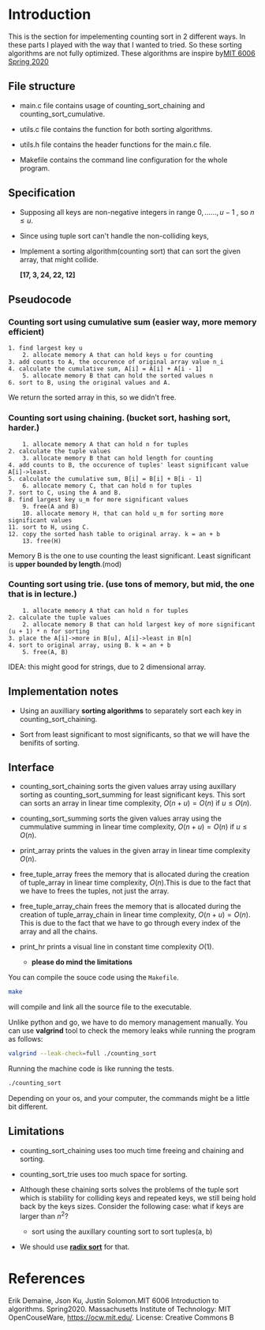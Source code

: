 # Introduction

This is the section for impelementing counting sort in 2 different ways. In these parts I played with the way that I wanted to tried. So these sorting algorithms are not fully optimized. These algorithms are inspire by[MIT 6006 Spring 2020](https://ocw.mit.edu/courses/6-006-introduction-to-algorithms-spring-2020/resources/mit6_006s20_r05/)

## File structure

- main.c file contains usage of counting_sort_chaining and counting_sort_cumulative.

- utils.c file contains the function for both sorting algorithms.

- utils.h file contains the header functions for the main.c file.

- Makefile contains the command line configuration for the whole program.

## Specification

- Supposing all keys are non-negative integers in range $0,......,u - 1$ , so $n \le u$.

- Since using tuple sort can't handle the non-colliding keys,

- Implement a sorting algorithm(counting sort) that can sort the given array, that might collide.

    **[17, 3, 24, 22, 12]**

## Pseudocode

### Counting sort using cumulative sum (easier way, more memory efficient)

```
1. find largest key u
    2. allocate memory A that can hold keys u for counting
3. add counts to A, the occurence of original array value n_i
4. calculate the cumulative sum, A[i] = A[i] + A[i - 1]
    5. allocate memory B that can hold the sorted values n
6. sort to B, using the original values and A.
```
We return the sorted array in this, so we didn't free.

### Counting sort using chaining. (bucket sort, hashing sort, harder.)

```
    1. allocate memory A that can hold n for tuples
2. calculate the tuple values
    3. allocate memory B that can hold length for counting
4. add counts to B, the occurence of tuples' least significant value A[i]->least.
5. calculate the cumulative sum, B[i] = B[i] + B[i - 1]
    6. allocate memory C, that can hold n for tuples
7. sort to C, using the A and B.
8. find largest key u_m for more significant values
    9. free(A and B)
    10. allocate memory H, that can hold u_m for sorting more significant values
11. sort to H, using C.
12. copy the sorted hash table to original array. k = an + b
    13. free(H)
```
Memory B is the one to use counting the least significant. Least significant is **upper bounded by length**.(mod)

### Counting sort using trie. (use tons of memory, but mid, the one that is in lecture.)
```
    1. allocate memory A that can hold n for tuples
2. calculate the tuple values
    2. allocate memory B that can hold largest key of more significant (u + 1) * n for sorting
3. place the A[i]->more in B[u], A[i]->least in B[n]
4. sort to original array, using B. k = an + b
    5. free(A, B)
```
IDEA: this might good for strings, due to 2 dimensional array.

## Implementation notes

- Using an auxilliary **sorting algorithms** to separately sort each key in counting_sort_chaining.

- Sort from least significant to most significants, so that we will have the benifits of sorting.

## Interface

- counting_sort_chaining sorts the given values array using auxillary sorting as counting_sort_summing for least significant keys. This sort can sorts an array in linear time complexity, $O(n + u) = O(n)$ if  $u \le O(n)$.

- counting_sort_summing sorts the given values array using the cummulative summing in linear time complexity, $O(n + u) = O(n)$ if $u \le O(n)$.

- print_array prints the values in the given array in linear time complexity $O(n)$.

- free_tuple_array frees the memory that is allocated during the creation of tuple_array in linear time complexity, $O(n)$.This is due to the fact that we have to frees the tuples, not just the array.

- free_tuple_array_chain frees the memory that is allocated during the creation of tuple_array_chain in linear time complexity, $O(n + u) = O(n)$. This is due to the fact that we have to go through every index of the array and all the chains.

- print_hr prints a visual line in constant time complexity $O(1)$.

    - **please do mind the limitations**

You can compile the souce code using the `Makefile`.
```bash
make
```
will compile and link all the source file to the executable.

Unlike python and go, we have to do memory management manually. You can use **valgrind** tool to check the memory leaks while running the program as follows:
```bash
valgrind --leak-check=full ./counting_sort
```
Running the machine code is like running the tests.
```bash
./counting_sort
```
Depending on your os, and your computer, the commands might be a little bit different.

## Limitations

- counting_sort_chaining uses too much time freeing and chaining and sorting.

- counting_sort_trie uses too much space for sorting.

- Although these chaining sorts solves the problems of the tuple sort which is stability for colliding keys and repeated keys, we still being hold back by the keys sizes. Consider the following case: what if keys are larger than $n^2$?

    - sort using the auxillary counting sort to sort tuples(a, b)

- We should use [**radix sort**](./../radix_sort/) for that.

# References

Erik Demaine, Json Ku, Justin Solomon.MIT 6006 Introduction to algorithms. Spring2020. Massachusetts Institute of Technology: MIT OpenCouseWare, https://ocw.mit.edu/. License: Creative Commons B

